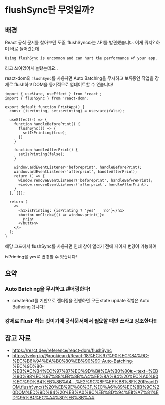 # flushSync란 무엇일까?

## 배경

React 공식 문서를 찾아보던 도중, flushSync라는 API를 발견했습니다. 이게 뭐지? 하며 바로 들어갔는데

`Using flushSync is uncommon and can hurt the performance of your app.` 

라고 쓰여있어서 놀랐는데요..

react-dom의 `flushSync`를 사용하면 Auto Batching을 무시하고 보류중인 작업을 강제로 flush하고 DOM을 동기적으로 업데이트할 수 있습니다!

```tsx
import { useState, useEffect } from 'react';
import { flushSync } from 'react-dom';

export default function PrintApp() {
  const [isPrinting, setIsPrinting] = useState(false);

  useEffect(() => {
    function handleBeforePrint() {
      flushSync(() => {
        setIsPrinting(true);
      })
    }

    function handleAfterPrint() {
      setIsPrinting(false);
    }

    window.addEventListener('beforeprint', handleBeforePrint);
    window.addEventListener('afterprint', handleAfterPrint);
    return () => {
      window.removeEventListener('beforeprint', handleBeforePrint);
      window.removeEventListener('afterprint', handleAfterPrint);
    }
  }, []);

  return (
    <>
      <h1>isPrinting: {isPrinting ? 'yes' : 'no'}</h1>
      <button onClick={() => window.print()}>
        Print
      </button>
    </>
  );
}
```
해당 코드에서 flushSync를 사용하면 인쇄 창이 열리기 전에 페이지 변경이 가능하여

isPrinting을 yes로 변경할 수 있습니다!

## 요약

### Auto Batching을 무시하고 렌더링한다!

- createRoot를 기반으로 렌더링을 진행하면 모든 state update 작업은 Auto Bathcing 됩니다!

### 강제로 Flush 하는 것이기에 공식문서에서 필요할 때만 쓰라고 강조한다!!

## 참고 자료
- https://react.dev/reference/react-dom/flushSync
- https://velog.io/@rookieand/React-18%EC%97%90%EC%84%9C-%EC%B6%94%EA%B0%80%EB%90%9C-Auto-Batching-%EC%9D%80-%EB%AC%B4%EC%97%87%EC%9D%B8%EA%B0%80#:~:text=%EB%90%98%EC%97%88%EB%8B%A4%EB%8A%94%20%EC%A0%90%EC%9D%B4%EB%8B%A4.-,%E2%9C%8F%EF%B8%8F%20ReactDOM.flushSync()%20%EB%9E%80%3F,%EC%A6%89%EC%8B%9C%20DOM%EC%9D%84%20%EB%A0%8C%EB%8D%94%EB%A7%81%ED%95%B4%EC%A4%80%EB%8B%A4.
